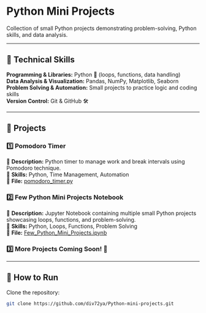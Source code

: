 # Python Mini Projects

Collection of small Python projects demonstrating problem-solving, Python skills, and data analysis.

---

## 🔧 Technical Skills

**Programming & Libraries:** Python 🐍 (loops, functions, data handling)  
**Data Analysis & Visualization:** Pandas, NumPy, Matplotlib, Seaborn  
**Problem Solving & Automation:** Small projects to practice logic and coding skills  
**Version Control:** Git & GitHub 🛠️  

---

## 📁 Projects

### 1️⃣ Pomodoro Timer
📌 **Description:** Python timer to manage work and break intervals using Pomodoro technique.  
📌 **Skills:** Python, Time Management, Automation  
📌 **File:** [pomodoro_timer.py](scripts/pomodoro_timer.py)

### 2️⃣ Few Python Mini Projects Notebook
📌 **Description:** Jupyter Notebook containing multiple small Python projects showcasing loops, functions, and problem-solving.  
📌 **Skills:** Python, Loops, Functions, Problem Solving  
📌 **File:** [Few_Python_Mini_Projects.ipynb](notebooks/Few_Python_Mini_Projects.ipynb)

### 3️⃣ More Projects Coming Soon! 🚀

---

## 🏃 How to Run

Clone the repository:
```bash
git clone https://github.com/div72ya/Python-mini-projects.git

